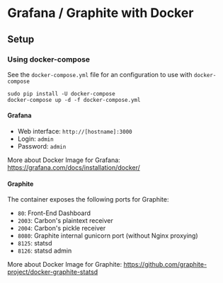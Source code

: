 # Grafana / Graphite with Docker

## Setup

### Using docker-compose

See the `docker-compose.yml` file for an configuration to use with `docker-compose`
```
sudo pip install -U docker-compose
docker-compose up -d -f docker-compose.yml
```

#### Grafana

* Web interface: `http://[hostname]:3000`
* Login: `admin`
* Password: `admin`

More about Docker Image for Grafana: https://grafana.com/docs/installation/docker/

#### Graphite

The container exposes the following ports for Graphite:
* `80`: Front-End Dashboard
* `2003`: Carbon's plaintext receiver
* `2004`: Carbon's pickle receiver
* `8080`: Graphite internal gunicorn port (without Nginx proxying)
* `8125`: statsd
* `8126`: statsd admin

More about Docker Image for Graphite: https://github.com/graphite-project/docker-graphite-statsd
